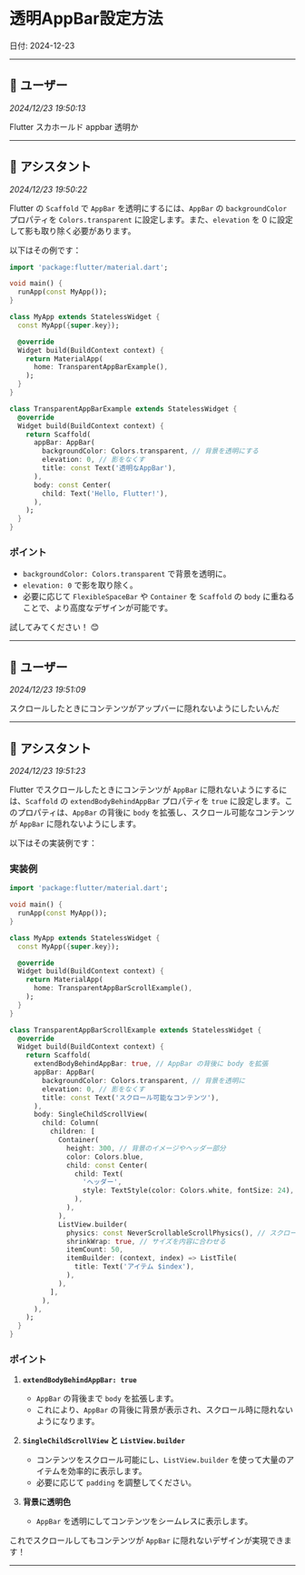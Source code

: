 # 透明AppBar設定方法

日付: 2024-12-23

---

## 👤 ユーザー
*2024/12/23 19:50:13*

Flutter スカホールド appbar 透明か

---

## 🤖 アシスタント
*2024/12/23 19:50:22*

Flutter の `Scaffold` で `AppBar` を透明にするには、`AppBar` の `backgroundColor` プロパティを `Colors.transparent` に設定します。また、`elevation` を 0 に設定して影も取り除く必要があります。

以下はその例です：

```dart
import 'package:flutter/material.dart';

void main() {
  runApp(const MyApp());
}

class MyApp extends StatelessWidget {
  const MyApp({super.key});

  @override
  Widget build(BuildContext context) {
    return MaterialApp(
      home: TransparentAppBarExample(),
    );
  }
}

class TransparentAppBarExample extends StatelessWidget {
  @override
  Widget build(BuildContext context) {
    return Scaffold(
      appBar: AppBar(
        backgroundColor: Colors.transparent, // 背景を透明にする
        elevation: 0, // 影をなくす
        title: const Text('透明なAppBar'),
      ),
      body: const Center(
        child: Text('Hello, Flutter!'),
      ),
    );
  }
}
```

### ポイント
- `backgroundColor: Colors.transparent` で背景を透明に。
- `elevation: 0` で影を取り除く。
- 必要に応じて `FlexibleSpaceBar` や `Container` を `Scaffold` の `body` に重ねることで、より高度なデザインが可能です。

試してみてください！ 😊

---

## 👤 ユーザー
*2024/12/23 19:51:09*

スクロールしたときにコンテンツがアップバーに隠れないようにしたいんだ

---

## 🤖 アシスタント
*2024/12/23 19:51:23*

Flutter でスクロールしたときにコンテンツが `AppBar` に隠れないようにするには、`Scaffold` の `extendBodyBehindAppBar` プロパティを `true` に設定します。このプロパティは、`AppBar` の背後に `body` を拡張し、スクロール可能なコンテンツが `AppBar` に隠れないようにします。

以下はその実装例です：

### 実装例

```dart
import 'package:flutter/material.dart';

void main() {
  runApp(const MyApp());
}

class MyApp extends StatelessWidget {
  const MyApp({super.key});

  @override
  Widget build(BuildContext context) {
    return MaterialApp(
      home: TransparentAppBarScrollExample(),
    );
  }
}

class TransparentAppBarScrollExample extends StatelessWidget {
  @override
  Widget build(BuildContext context) {
    return Scaffold(
      extendBodyBehindAppBar: true, // AppBar の背後に body を拡張
      appBar: AppBar(
        backgroundColor: Colors.transparent, // 背景を透明に
        elevation: 0, // 影をなくす
        title: const Text('スクロール可能なコンテンツ'),
      ),
      body: SingleChildScrollView(
        child: Column(
          children: [
            Container(
              height: 300, // 背景のイメージやヘッダー部分
              color: Colors.blue,
              child: const Center(
                child: Text(
                  'ヘッダー',
                  style: TextStyle(color: Colors.white, fontSize: 24),
                ),
              ),
            ),
            ListView.builder(
              physics: const NeverScrollableScrollPhysics(), // スクロールを無効化 (親のスクロールを使用)
              shrinkWrap: true, // サイズを内容に合わせる
              itemCount: 50,
              itemBuilder: (context, index) => ListTile(
                title: Text('アイテム $index'),
              ),
            ),
          ],
        ),
      ),
    );
  }
}
```

### ポイント
1. **`extendBodyBehindAppBar: true`**
   - `AppBar` の背後まで `body` を拡張します。
   - これにより、`AppBar` の背後に背景が表示され、スクロール時に隠れないようになります。

2. **`SingleChildScrollView` と `ListView.builder`**
   - コンテンツをスクロール可能にし、`ListView.builder` を使って大量のアイテムを効率的に表示します。
   - 必要に応じて `padding` を調整してください。

3. **背景に透明色**
   - `AppBar` を透明にしてコンテンツをシームレスに表示します。

これでスクロールしてもコンテンツが `AppBar` に隠れないデザインが実現できます！

---
